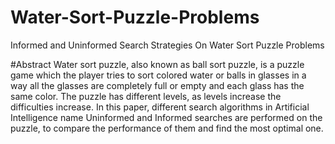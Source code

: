 # Water-Sort-Puzzle-Problems
Informed and Uninformed Search Strategies On  Water Sort Puzzle Problems

#Abstract
Water sort puzzle, also known as ball sort puzzle, is 
a puzzle game which the player tries to sort colored water or balls 
in glasses in a way all the glasses are completely full or empty and 
each glass has the same color. The puzzle has different levels, as 
levels increase the difficulties increase. In this paper, different 
search algorithms in Artificial Intelligence name Uninformed and 
Informed searches are performed on the puzzle, to compare the 
performance of them and find the most optimal one.
